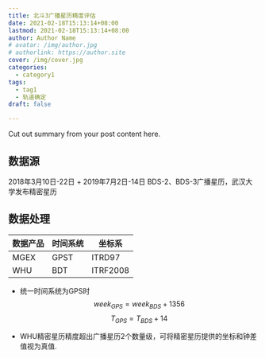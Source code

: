 ```yaml
---
title: 北斗3广播星历精度评估
date: 2021-02-18T15:13:14+08:00
lastmod: 2021-02-18T15:13:14+08:00
author: Author Name
# avatar: /img/author.jpg
# authorlink: https://author.site
cover: /img/cover.jpg
categories:
  - category1
tags:
  - tag1
  - 轨道确定
draft: false

---
```


Cut out summary from your post content here.

<!--more-->
## 数据源  
2018年3月10日-22日 + 2019年7月2日-14日 BDS-2、BDS-3广播星历，武汉大学发布精密星历  

## 数据处理  
|数据产品|时间系统|坐标系|
|-|-|-|
|MGEX|GPST|ITRD97|
|WHU|BDT|ITRF2008|

- 统一时间系统为GPS时  
$$week_{GPS}=week_{BDS}+1356$$
$$T_{GPS}=T_{BDS}+14$$  

- WHU精密星历精度超出广播星历2个数量级，可将精密星历提供的坐标和钟差值视为真值.
